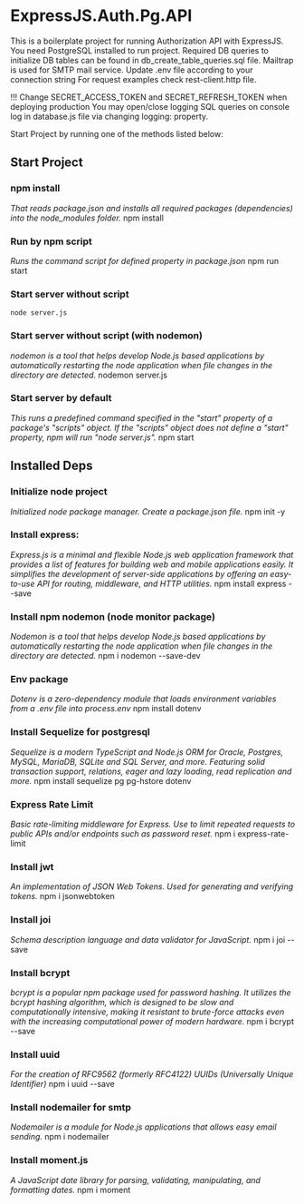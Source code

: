 # ExpressJS.Auth.Pg.API

This is a boilerplate project for running Authorization API with ExpressJS.
You need PostgreSQL installed to run project. Required DB queries to initialize DB tables can be found in db_create_table_queries.sql file. 
Mailtrap is used for SMTP mail service. Update .env file according to your connection string
For request examples check rest-client.http file. 

!!! Change SECRET_ACCESS_TOKEN and SECRET_REFRESH_TOKEN when deploying production
You may open/close logging SQL queries on console log in database.js file via changing logging: property. 

Start Project by running one of the methods listed below: 

## Start Project

### npm install
*That reads package.json and installs all required packages (dependencies) into the node_modules folder.*
    npm install

### Run by npm script
*Runs the command script for defined property in package.json*
    npm run start

### Start server without script
    node server.js

### Start server without script (with nodemon)
*nodemon is a tool that helps develop Node.js based applications by automatically restarting the node application when file changes in the directory are detected.*
    nodemon server.js

### Start server by default 
*This runs a predefined command specified in the "start" property of a package's "scripts" object. If the "scripts" object does not define a "start" property, npm will run "node server.js".*
    npm start


## Installed Deps

### Initialize node project
*Initialized node package manager. Create a package.json file.*
    npm init -y

### Install express:
*Express.js is a minimal and flexible Node.js web application framework that provides a list of features for building web and mobile applications easily. It simplifies the development of server-side applications by offering an easy-to-use API for routing, middleware, and HTTP utilities.*
    npm install express --save

### Install npm nodemon (node monitor package)
*Nodemon is a tool that helps develop Node.js based applications by automatically restarting the node application when file changes in the directory are detected.*
    npm i nodemon --save-dev

### Env package
*Dotenv is a zero-dependency module that loads environment variables from a .env file into process.env*
    npm install dotenv

### Install Sequelize for postgresql
*Sequelize is a modern TypeScript and Node.js ORM for Oracle, Postgres, MySQL, MariaDB, SQLite and SQL Server, and more. Featuring solid transaction support, relations, eager and lazy loading, read replication and more.*
    npm install sequelize pg pg-hstore dotenv

### Express Rate Limit
*Basic rate-limiting middleware for Express. Use to limit repeated requests to public APIs and/or endpoints such as password reset.*
    npm i express-rate-limit

### Install jwt
*An implementation of JSON Web Tokens. Used for generating and verifying tokens.*
    npm i jsonwebtoken

### Install joi
*Schema description language and data validator for JavaScript.*
    npm i joi --save

### Install bcrypt
*bcrypt is a popular npm package used for password hashing. It utilizes the bcrypt hashing algorithm, which is designed to be slow and computationally intensive, making it resistant to brute-force attacks even with the increasing computational power of modern hardware.*
    npm i bcrypt --save

### Install uuid
*For the creation of RFC9562 (formerly RFC4122) UUIDs (Universally Unique Identifier)*
    npm i uuid --save

### Install nodemailer for smtp
*Nodemailer is a module for Node.js applications that allows easy email sending.*
    npm i nodemailer

### Install moment.js
*A JavaScript date library for parsing, validating, manipulating, and formatting dates.*
    npm i moment